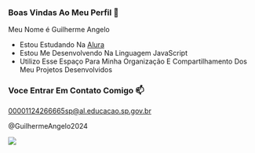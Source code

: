 ### Boas Vindas Ao Meu Perfil 💙

Meu Nome é Guilherme Angelo

- Estou Estudando Na [Alura](https://www.Alura.com.br)
- Estou Me Desenvolvendo Na Linguagem JavaScript
- Utilizo Esse Espaço Para Minha Organização E Compartilhamento Dos Meu Projetos Desenvolvidos

### Voce Entrar Em Contato Comigo 📫

00001124266665sp@al.educacao.sp.gov.br

@GuilhermeAngelo2024

![](https://media.tenor.com/LO5LF4ge6jgAAAAM/teq-ultimate-gohan-teen-gohan.gif)
